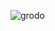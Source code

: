 
![grodo](https://github.com/DaanBouma/Grodo.css/assets/130249739/bee3d124-aa7b-4c59-86a2-caac5c600585)

